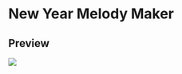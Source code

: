 # New Year Melody Maker

## Preview

<img src="https://github.com/kukumoon/new-year-melody-maker/blob/master/preview.png">
